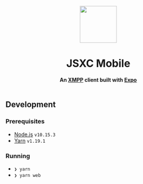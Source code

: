 <p align="center">
  <img src="https://user-images.githubusercontent.com/11808903/66665227-6786c300-ec4e-11e9-808d-92e0f86ea89e.png" width="100"/>
</p>

<h1 align="center">JSXC Mobile</h1>

<div align="center">
  <b>An <a href="https://xmpp.org">XMPP</a> client built with <a href="https://expo.io/features">Expo</a></b>
</div>

<br />

## Development

### Prerequisites

- [Node.js](https://nodejs.org/en) `v10.15.3`
- [Yarn](https://yarnpkg.com/lang/en/) `v1.19.1`

### Running

- `❯ yarn`
- `❯ yarn web`
